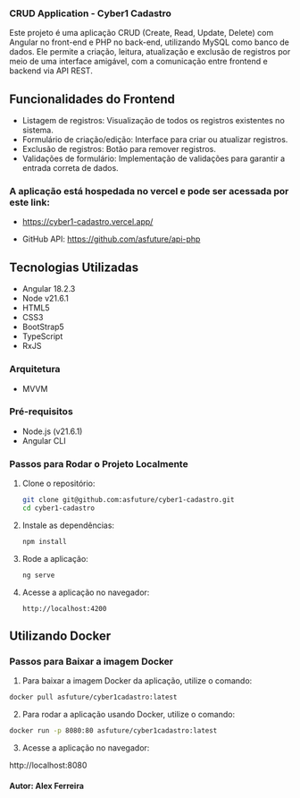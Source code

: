 
### CRUD Application - Cyber1 Cadastro

Este projeto é uma aplicação CRUD (Create, Read, Update, Delete) com Angular no front-end e PHP no back-end, utilizando MySQL como banco de dados. Ele permite a criação, leitura, atualização e exclusão de registros por meio de uma interface amigável, com a comunicação entre frontend e backend via API REST.

## Funcionalidades do Frontend
- Listagem de registros: Visualização de todos os registros existentes no sistema.
- Formulário de criação/edição: Interface para criar ou atualizar registros.
- Exclusão de registros: Botão para remover registros.
- Validações de formulário: Implementação de validações para garantir a entrada correta de dados.

### A aplicação está hospedada no vercel e pode ser acessada por este link:
- https://cyber1-cadastro.vercel.app/

- GitHub API: https://github.com/asfuture/api-php
  
## Tecnologias Utilizadas

- Angular 18.2.3
- Node v21.6.1
- HTML5
- CSS3
- BootStrap5
- TypeScript
- RxJS
  
### Arquitetura
-  MVVM 

### Pré-requisitos

- Node.js (v21.6.1)
- Angular CLI

### Passos para Rodar o Projeto Localmente
1. Clone o repositório:
    ```bash
    git clone git@github.com:asfuture/cyber1-cadastro.git
    cd cyber1-cadastro
    ```
2. Instale as dependências:
    ```bash
    npm install
    ```
3. Rode a aplicação:
    ```bash
    ng serve
    ```
4. Acesse a aplicação no navegador:
    ```
    http://localhost:4200
    ```
## Utilizando Docker
### Passos para Baixar a imagem Docker

1. Para baixar a imagem Docker da aplicação, utilize o comando:

```bash
docker pull asfuture/cyber1cadastro:latest
```

2. Para rodar a aplicação usando Docker, utilize o comando:

```bash
docker run -p 8080:80 asfuture/cyber1cadastro:latest
```

3. Acesse a aplicação no navegador:
   
http://localhost:8080

#### Autor: Alex Ferreira

